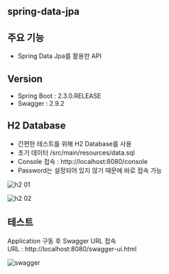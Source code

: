 ## spring-data-jpa

## 주요 기능
* Spring Data Jpa를 활용한 API

## Version
* Spring Boot : 2.3.0.RELEASE
* Swagger : 2.9.2

## H2 Database
* 간편한 테스트를 위해 H2 Database를 사용
* 초기 데이터 /src/main/resources/data.sql
* Console 접속 : http://localhost:8080/console
* Password는 설정되어 있지 않기 때문에 바로 접속 가능

![h2 01](https://user-images.githubusercontent.com/49360550/85218267-b424bf80-b3d3-11ea-970b-e325a72abbf1.png)

![h2 02](https://user-images.githubusercontent.com/49360550/85218269-b4bd5600-b3d3-11ea-8946-0c937c994c11.png)

## 테스트
Application 구동 후 Swagger URL 접속  
URL : http://localhost:8080/swagger-ui.html

![swagger](https://user-images.githubusercontent.com/49360550/85218270-b555ec80-b3d3-11ea-9692-dca7d62328a6.png)
